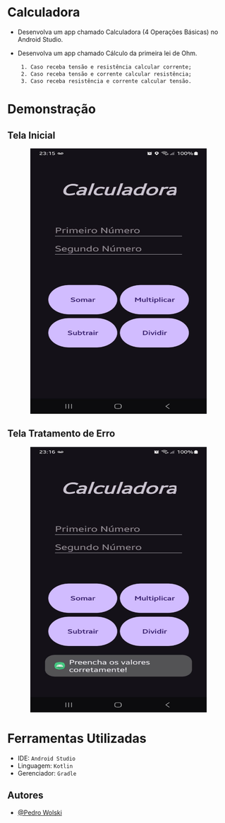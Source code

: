 # Calculadora

 - Desenvolva um app chamado Calculadora (4 Operações Básicas) no Android Studio.

 - Desenvolva um app chamado Cálculo da primeira lei de Ohm.

	    1. Caso receba tensão e resistência calcular corrente;
	    2. Caso receba tensão e corrente calcular resistência;
	    3. Caso receba resistência e corrente calcular tensão.

# Demonstração

## Tela Inicial
<div align="center">
    <img src="PrintsCalculadora/1.jpg" alt="Tela Inicial" width="400" height="600"/>
</div>

## Tela Tratamento de Erro
<div align="center">
    <img src="PrintsCalculadora/7.jpg" alt="Tela Tratamento de Erro" width="400" height="600"/>
</div>


# Ferramentas Utilizadas

- IDE: `Android Studio`
- Linguagem: `Kotlin`
- Gerenciador: `Gradle`

## Autores

- [@Pedro Wolski](https://www.github.com/IamPdrin)
